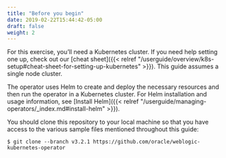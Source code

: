 ```yaml
---
title: "Before you begin"
date: 2019-02-22T15:44:42-05:00
draft: false
weight: 2
---
```


For this exercise, you’ll need a Kubernetes cluster. If you need help setting one up, check out our [cheat sheet]({{< relref "/userguide/overview/k8s-setup#cheat-sheet-for-setting-up-kubernetes" >}}). This guide assumes a single node cluster.

The operator uses Helm to create and deploy the necessary resources and then run the operator in a Kubernetes cluster. For Helm installation and usage information, see [Install Helm]({{< relref "/userguide/managing-operators/_index.md#install-helm" >}}).

You should clone this repository to your local machine so that you have access to the
various sample files mentioned throughout this guide:
```shell
$ git clone --branch v3.2.1 https://github.com/oracle/weblogic-kubernetes-operator
```
